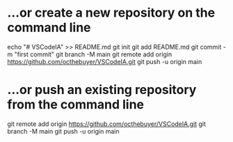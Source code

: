# …or create a new repository on the command line

echo "# VSCodeIA" >> README.md
git init
git add README.md
git commit -m "first commit"
git branch -M main
git remote add origin https://github.com/octhebuyer/VSCodeIA.git
git push -u origin main


# …or push an existing repository from the command line

git remote add origin https://github.com/octhebuyer/VSCodeIA.git
git branch -M main
git push -u origin main
